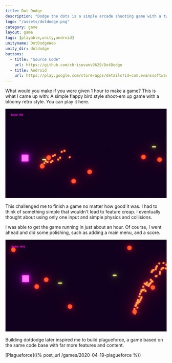 ```yaml
---
title: Dot Dodge
description: "Dodge the dots is a simple arcade shooting game with a twist: You must stay in the air as gravity pulls you downwards and avoid crashing into the dots!"
logo: "/assets/dotdodge.png"
category: game
layout: game
tags: [playable,unity,android]
unityname: DotDodgeWeb
unity_dir: dotdodge
buttons:
  - title: "Source Code"
    url: https://github.com/chrisevans9629/DotDodge
  - title: Android
    url: https://play.google.com/store/apps/details?id=com.evanssoftware.dotdodge
---
```


What would you make if you were given 1 hour to make a game?  This is what I came up with:  A simple flappy bird style shoot-em up game with a bloomy retro style.  You can play it here.

![](/assets/images/dotdodge1.png)

This challenged me to finish a game no matter how good it was.  I had to think of something simple that wouldn't lead to feature creap.  I eventually thought about using only one input and simple physics and collisions.

I was able to get the game running in just about an hour.  Of course, I went ahead and did some polishing, such as adding a main menu, and a score.

![](/assets/images/dotdodge2.png)

Building dotdodge later inspired me to build plagueforce, a game based on the same code base with far more features and content.

[Plagueforce]({% post_url /games/2020-04-19-plagueforce %})